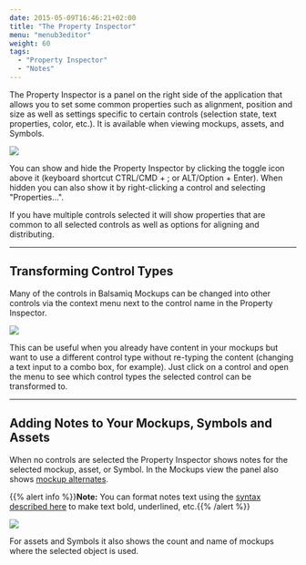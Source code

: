 ```yaml
---
date: 2015-05-09T16:46:21+02:00
title: "The Property Inspector"
menu: "menub3editor"
weight: 60
tags:
  - "Property Inspector"
  - "Notes"
---
```


The Property Inspector is a panel on the right side of the application that allows you to set some common properties such as alignment, position and size as well as settings specific to certain controls (selection state, text properties, color, etc.). It is available when viewing mockups, assets, and Symbols.

![](//media.balsamiq.com/img/support/docs/m4d/b3/property-inspector.png)

You can show and hide the Property Inspector by clicking the toggle icon above it (keyboard shortcut CTRL/CMD + ; or ALT/Option + Enter). When hidden you can also show it by right-clicking a control and selecting "Properties...".

If you have multiple controls selected it will show properties that are common to all selected controls as well as options for aligning and distributing.

---

## Transforming Control Types

Many of the controls in Balsamiq Mockups can be changed into other controls via the context menu next to the control name in the Property Inspector.

![](//media.balsamiq.com/img/support/docs/m4d/b3/transform-control-type.png)

This can be useful when you already have content in your mockups but want to use a different control type without re-typing the content (changing a text input to a combo box, for example). Just click on a control and open the menu to see which control types the selected control can be transformed to.

* * *

## Adding Notes to Your Mockups, Symbols and Assets

When no controls are selected the Property Inspector shows notes for the selected mockup, asset, or Symbol. In the Mockups view the panel also shows [mockup alternates](../alternates/).

{{% alert info %}}**Note:** You can format notes text using the [syntax described here](../text/#basic-formatting) to make text bold, underlined, etc.{{% /alert %}}

![](//media.balsamiq.com/img/support/docs/m4d/b3/property-inspector-notes.png)

For assets and Symbols it also shows the count and name of mockups where the selected object is used.
